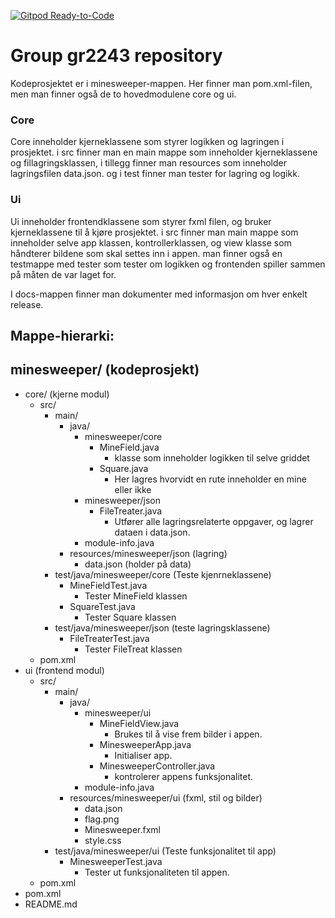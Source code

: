 [![Gitpod Ready-to-Code](https://img.shields.io/badge/Gitpod-Ready--to--Code-blue?logo=gitpod)](https://gitpod.stud.ntnu.no/#https://gitlab.stud.idi.ntnu.no/it1901/groups-2022/gr2243/gr2243) 

# Group gr2243 repository 

Kodeprosjektet er i minesweeper-mappen. Her finner man pom.xml-filen, men man finner også de to hovedmodulene core og ui. 

### Core
Core inneholder kjerneklassene som styrer logikken og lagringen i prosjektet. i src finner man en main mappe som inneholder kjerneklassene og fillagringsklassen, i tillegg finner man resources som inneholder lagringsfilen data.json. og i test finner man tester for lagring og logikk.

### Ui
Ui inneholder frontendklassene som styrer fxml filen, og bruker kjerneklassene til å kjøre prosjektet. i src finner man main mappe som inneholder selve app klassen, kontrollerklassen, og view klasse som håndterer bildene som skal settes inn i appen. man finner også en testmappe med tester som tester om logikken og frontenden spiller sammen på måten de var laget for.

I docs-mappen finner man dokumenter med informasjon om hver enkelt release. 

## Mappe-hierarki:
minesweeper/ (kodeprosjekt)
-
- core/ (kjerne modul)
    - src/
        - main/
            - java/
                - minesweeper/core
                    - MineField.java
                        - klasse som inneholder logikken til selve griddet
                    - Square.java
                        - Her lagres hvorvidt en rute inneholder en mine eller ikke
                - minesweeper/json
                    - FileTreater.java
                        - Utfører alle lagringsrelaterte oppgaver, og lagrer dataen i data.json.
                - module-info.java
            - resources/minesweeper/json (lagring)
                - data.json (holder på data)
        - test/java/minesweeper/core (Teste kjenrneklassene)
            - MineFieldTest.java
                - Tester MineField klassen
            - SquareTest.java
                - Tester Square klassen
        - test/java/minesweeper/json (teste lagringsklassene)
            - FileTreaterTest.java
                - Tester FileTreat klassen
    - pom.xml
- ui (frontend modul)
    - src/
        - main/
            - java/
                - minesweeper/ui
                    - MineFieldView.java
                        - Brukes til å vise frem bilder i appen.
                    - MinesweeperApp.java
                        - Initialiser app.
                    - MinesweeperController.java
                        - kontrolerer appens funksjonalitet.
                - module-info.java
            - resources/minesweeper/ui (fxml, stil og bilder)
                - data.json
                - flag.png
                - Minesweeper.fxml
                - style.css
        - test/java/minesweeper/ui (Teste funksjonalitet til app)
            - MinesweeperTest.java
                - Tester ut funksjonaliteten til appen.
    - pom.xml
- pom.xml
- README.md
